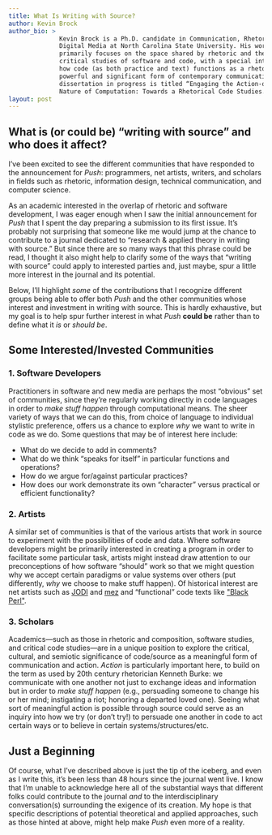 ```yaml
---
title: What Is Writing with Source?
author: Kevin Brock
author_bio: >
              Kevin Brock is a Ph.D. candidate in Communication, Rhetoric, and 
              Digital Media at North Carolina State University. His work
              primarily focuses on the space shared by rhetoric and the
              critical studies of software and code, with a special interest in
              how code (as both practice and text) functions as a rhetorically
              powerful and significant form of contemporary communication. His
              dissertation in progress is titled “Engaging the Action-oriented
              Nature of Computation: Towards a Rhetorical Code Studies.”
layout: post
---
```


## What is (or could be) “writing with source” and who does it affect?

I’ve been excited to see the different communities that have responded to the
announcement for _Push_: programmers, net artists, writers, and scholars in
fields such as rhetoric, information design, technical communication, and 
computer science. 

As an academic interested in the overlap of rhetoric and software development, 
I was eager enough when I saw the initial announcement for _Push_ that I spent 
the day preparing a submission to its first issue. It’s probably not surprising 
that someone like me would jump at the chance to contribute to a journal 
dedicated to “research & applied theory in writing with source.” But since 
there are so many ways that this phrase could be read, I thought it also might 
help to clarify some of the ways that “writing with source” could apply to 
interested parties and, just maybe, spur a little more interest in the journal 
and its potential.

Below, I’ll highlight _some_ of the contributions that I recognize different 
groups being able to offer both _Push_ and the other communities whose interest 
and investment in writing with source. This is hardly exhaustive, but my goal 
is to help spur further interest in what _Push_ __could be__ rather than to
define what it _is_ or _should be_.

## Some Interested/Invested Communities

### 1. Software Developers

Practitioners in software and new media are perhaps the most “obvious” set of 
communities, since they’re regularly working directly in code languages in 
order to _make stuff happen_ through computational means. The sheer variety of 
ways that we can do this, from choice of language to individual stylistic 
preference, offers us a chance to explore _why_ we want to write in code as we 
do. Some questions that may be of interest here include:

* What do we decide to add in comments? 
* What do we think “speaks for itself” in particular functions and operations? 
* How do we argue for/against particular practices?
* How does our work demonstrate its own “character” versus practical or efficient functionality?

### 2. Artists

A similar set of communities is that of the various artists that work in source 
to experiment with the possibilities of code and data. Where software 
developers might be primarily interested in creating a program in order to 
facilitate some particular task, artists might instead draw attention to our 
preconceptions of how software “should” work so that we might question why we 
accept certain paradigms or value systems over others (put differently, _why_ 
we choose to make stuff happen). Of historical interest are net artists such as 
[JODI](http://jodi.org) and [mez](http://netwurkerz.de/mez/datableed/complete/) 
and “functional” code texts like ["Black Perl"](http://internet.ls-la.net/comppoems/black-perl.html). 

### 3. Scholars

Academics—such as those in rhetoric and composition, software studies, 
and critical code studies—are in a unique position to explore the 
critical, cultural, and semiotic significance of code/source as a meaningful 
form of communication and action. _Action_ is particularly important here, to 
build on the term as used by 20th century rhetorician Kenneth Burke: we 
communicate with one another not just to exchange ideas and information but in 
order to _make stuff happen_ (e.g., persuading someone to change his or her 
mind; instigating a riot; honoring a departed loved one). Seeing what sort of 
meaningful action is possible through source could serve as an inquiry into how 
we try (or don’t try!) to persuade one another in code to act certain ways or 
to believe in certain systems/structures/etc.

## Just a Beginning

Of course, what I’ve described above is just the tip of the iceberg, and even 
as I write this, it’s been less than 48 hours since the journal went live. I 
know that I’m unable to acknowledge here all of the substantial ways that 
different folks could contribute to the journal _and_ to the interdisciplinary 
conversation(s) surrounding the exigence of its creation. My hope is that 
specific descriptions of potential theoretical and applied approaches, such as 
those hinted at above, might help make _Push_ even more of a reality.
